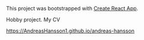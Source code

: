 This project was bootstrapped with [Create React App](https://github.com/facebook/create-react-app).

Hobby project. My CV

https://AndreasHansson1.github.io/andreas-hansson
